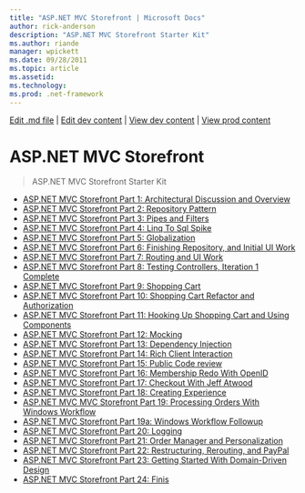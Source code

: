 ```yaml
---
title: "ASP.NET MVC Storefront | Microsoft Docs"
author: rick-anderson
description: "ASP.NET MVC Storefront Starter Kit"
ms.author: riande
manager: wpickett
ms.date: 09/28/2011
ms.topic: article
ms.assetid: 
ms.technology: 
ms.prod: .net-framework
---
```

[Edit .md file](C:\Projects\msc\dev\Msc.Www\Web.ASP\App_Data\github\mvc\videos\mvc-1\index.md) | [Edit dev content](http://www.aspdev.net/umbraco#/content/content/edit/23478) | [View dev content](http://docs.aspdev.net/tutorials/mvc/videos/mvc-1/aspnet-mvc-storefront/index.html) | [View prod content](http://www.asp.net/mvc/videos/mvc-1/aspnet-mvc-storefront)

ASP.NET MVC Storefront
====================
> ASP.NET MVC Storefront Starter Kit


- [ASP.NET MVC Storefront Part 1: Architectural Discussion and Overview](aspnet-mvc-storefront-part-1-architectural-discussion-and-overview.md)
- [ASP.NET MVC Storefront Part 2: Repository Pattern](aspnet-mvc-storefront-part-2-the-repository-pattern.md)
- [ASP.NET MVC Storefront Part 3: Pipes and Filters](aspnet-mvc-storefront-part-3-pipes-and-filters.md)
- [ASP.NET MVC Storefront Part 4: Linq To Sql Spike](aspnet-mvc-storefront-part-4-linq-to-sql-spike.md)
- [ASP.NET MVC Storefront Part 5: Globalization](aspnet-mvc-storefront-part-5-globalization.md)
- [ASP.NET MVC Storefront Part 6: Finishing Repository, and Initial UI Work](aspnet-mvc-storefront-part-6-finishing-the-repository-and-initial-ui-work.md)
- [ASP.NET MVC Storefront Part 7: Routing and UI Work](aspnet-mvc-storefront-part-7-routing-and-ui-work.md)
- [ASP.NET MVC Storefront Part 8: Testing Controllers, Iteration 1 Complete](aspnet-mvc-storefront-part-8-testing-controllers-iteration-1-complete.md)
- [ASP.NET MVC Storefront Part 9: Shopping Cart](aspnet-mvc-storefront-part-9-the-shopping-cart.md)
- [ASP.NET MVC Storefront Part 10: Shopping Cart Refactor and Authorization](aspnet-mvc-storefront-part-10-shopping-cart-refactor-and-authorization.md)
- [ASP.NET MVC Storefront Part 11: Hooking Up Shopping Cart and Using Components](aspnet-mvc-storefront-part-11-hooking-up-the-shopping-cart-and-using-components.md)
- [ASP.NET MVC Storefront Part 12: Mocking](aspnet-mvc-storefront-part-12-mocking.md)
- [ASP.NET MVC Storefront Part 13: Dependency Injection](aspnet-mvc-storefront-part-13-dependency-injection.md)
- [ASP.NET MVC Storefront Part 14: Rich Client Interaction](aspnet-mvc-storefront-part-14-rich-client-interaction.md)
- [ASP.NET MVC Storefront Part 15: Public Code review](aspnet-mvc-storefront-part-15-public-code-review.md)
- [ASP.NET MVC Storefront Part 16: Membership Redo With OpenID](aspnet-mvc-storefront-part-16-membership-redo-with-openid.md)
- [ASP.NET MVC Storefront Part 17: Checkout With Jeff Atwood](aspnet-mvc-storefront-part-17-checkout-with-jeff-atwood.md)
- [ASP.NET MVC Storefront Part 18: Creating Experience](aspnet-mvc-storefront-part-18-creating-an-experience.md)
- [ASP.NET MVC MVC Storefront Part 19: Processing Orders With Windows Workflow](aspnet-mvc-mvc-storefront-part-19-processing-orders-with-windows-workflow.md)
- [ASP.NET MVC Storefront Part 19a: Windows Workflow Followup](aspnet-mvc-storefront-part-19a-windows-workflow-followup.md)
- [ASP.NET MVC Storefront Part 20: Logging](aspnet-mvc-storefront-part-20-logging.md)
- [ASP.NET MVC Storefront Part 21: Order Manager and Personalization](aspnet-mvc-storefront-part-21-order-manager-and-personalization.md)
- [ASP.NET MVC Storefront Part 22: Restructuring, Rerouting, and PayPal](aspnet-mvc-storefront-part-22-restructuring-rerouting-and-paypal.md)
- [ASP.NET MVC Storefront Part 23: Getting Started With Domain-Driven Design](aspnet-mvc-storefront-part-23-getting-started-with-domain-driven-design.md)
- [ASP.NET MVC Storefront Part 24: Finis](aspnet-mvc-storefront-part-24-finis.md)